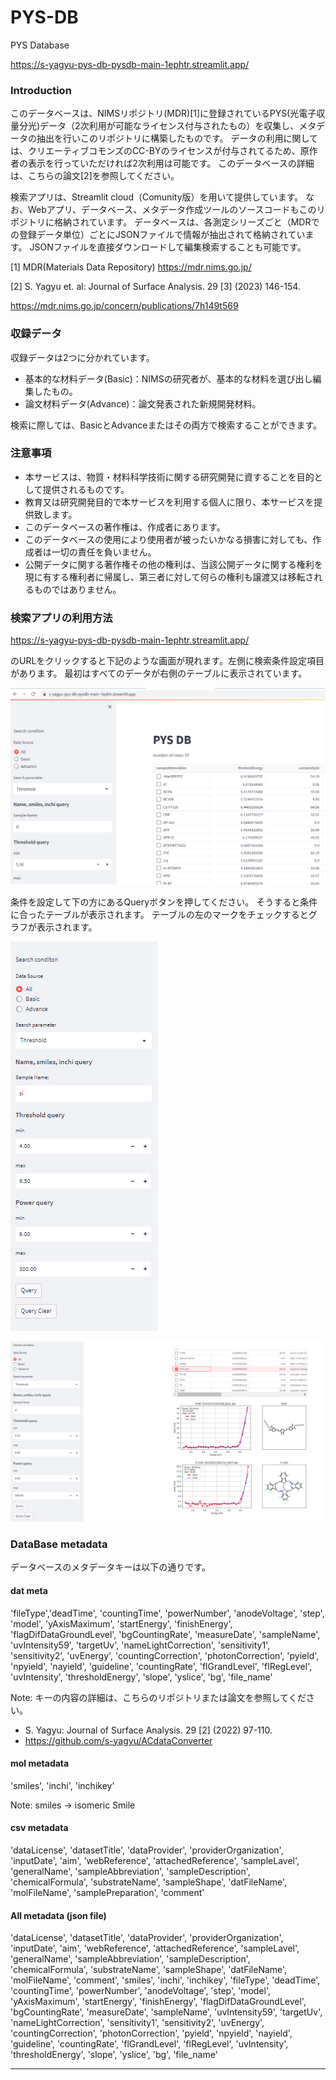 # PYS-DB
PYS Database

https://s-yagyu-pys-db-pysdb-main-1ephtr.streamlit.app/


### Introduction

このデータベースは、NIMSリポジトリ(MDR)[1]に登録されているPYS(光電子収量分光)データ（2次利用が可能なライセンス付与されたもの）を収集し、メタデータの抽出を行いこのリポジトリに構築したものです。
データの利用に関しては、クリエーティブコモンズのCC-BYのライセンスが付与されてるため、原作者の表示を行っていただければ2次利用は可能です。
このデータベースの詳細は、こちらの論文[2]を参照してください。

検索アプリは、Streamlit cloud（Comunity版）を用いて提供しています。
なお、Webアプリ、データベース、メタデータ作成ツールのソースコードもこのリポジトリに格納されています。
データベースは、各測定シリーズごと（MDRでの登録データ単位）ごとにJSONファイルで情報が抽出されて格納されています。
JSONファイルを直接ダウンロードして編集検索することも可能です。

[1] MDR(Materials Data Repository) https://mdr.nims.go.jp/

[2] S. Yagyu et. al: Journal of Surface Analysis. 29 [3] (2023) 146-154.

https://mdr.nims.go.jp/concern/publications/7h149t569
 
### 収録データ

収録データは2つに分かれています。

- 基本的な材料データ(Basic)：NIMSの研究者が、基本的な材料を選び出し編集したもの。
- 論文材料データ(Advance)：論文発表された新規開発材料。

検索に際しては、BasicとAdvanceまたはその両方で検索することができます。

### 注意事項

- 本サービスは、物質・材料科学技術に関する研究開発に資することを目的として提供されるものです。
- 教育又は研究開発目的で本サービスを利用する個人に限り、本サービスを提供致します。
- このデータベースの著作権は、作成者にあります。
- このデータベースの使用により使用者が被ったいかなる損害に対しても、作成者は一切の責任を負いません。
- 公開データに関する著作権その他の権利は、当該公開データに関する権利を現に有する権利者に帰属し、第三者に対して何らの権利も譲渡又は移転されるものではありません。

### 検索アプリの利用方法

https://s-yagyu-pys-db-pysdb-main-1ephtr.streamlit.app/

のURLをクリックすると下記のような画面が現れます。左側に検索条件設定項目があります。
最初はすべてのデータが右側のテーブルに表示されています。

![db00](./figs/db00.PNG)

条件を設定して下の方にあるQueryボタンを押してください。
そうすると条件に合ったテーブルが表示されます。
テーブルの左のマークをチェックするとグラフが表示されます。

![db01](./figs/db01.PNG)

![db02](./figs/db02.PNG)

### DataBase metadata

データベースのメタデータキーは以下の通りです。

#### dat meta

'fileType','deadTime', 'countingTime', 'powerNumber', 'anodeVoltage', 'step',
'model', 'yAxisMaximum', 'startEnergy', 'finishEnergy',
'flagDifDataGroundLevel', 'bgCountingRate', 'measureDate', 'sampleName',
'uvIntensity59', 'targetUv', 'nameLightCorrection', 'sensitivity1',
'sensitivity2', 'uvEnergy', 'countingCorrection', 'photonCorrection',
'pyield', 'npyield', 'nayield', 'guideline', 'countingRate',
 'flGrandLevel', 'flRegLevel', 'uvIntensity', 'thresholdEnergy', 'slope',
 'yslice', 'bg', 'file_name'

Note: キーの内容の詳細は、こちらのリポジトリまたは論文を参照してください。

- S. Yagyu: Journal of Surface Analysis. 29 [2] (2022) 97-110.
- https://github.com/s-yagyu/ACdataConverter

 #### mol metadata

'smiles', 'inchi', 'inchikey'

Note: smiles -> isomeric Smile

 #### csv metadata
'dataLicense', 'datasetTitle', 'dataProvider', 'providerOrganization',
'inputDate', 'aim', 'webReference', 'attachedReference', 'sampleLavel',
'generalName', 'sampleAbbreviation', 'sampleDescription',
'chemicalFormula', 'substrateName', 'sampleShape', 'datFileName',
'molFileName', 'samplePreparation', 'comment'

#### All metadata (json file)
'dataLicense', 'datasetTitle', 'dataProvider', 'providerOrganization',
'inputDate', 'aim', 'webReference', 'attachedReference', 'sampleLavel',
'generalName', 'sampleAbbreviation', 'sampleDescription',
'chemicalFormula', 'substrateName', 'sampleShape', 'datFileName',
'molFileName', 'comment', 'smiles', 'inchi', 'inchikey', 'fileType',
'deadTime', 'countingTime', 'powerNumber', 'anodeVoltage', 'step',
'model', 'yAxisMaximum', 'startEnergy', 'finishEnergy',
'flagDifDataGroundLevel', 'bgCountingRate', 'measureDate', 'sampleName',
'uvIntensity59', 'targetUv', 'nameLightCorrection', 'sensitivity1',
'sensitivity2', 'uvEnergy', 'countingCorrection', 'photonCorrection',
'pyield', 'npyield', 'nayield', 'guideline', 'countingRate',
'flGrandLevel', 'flRegLevel', 'uvIntensity', 'thresholdEnergy', 'slope',
'yslice', 'bg', 'file_name'

---
